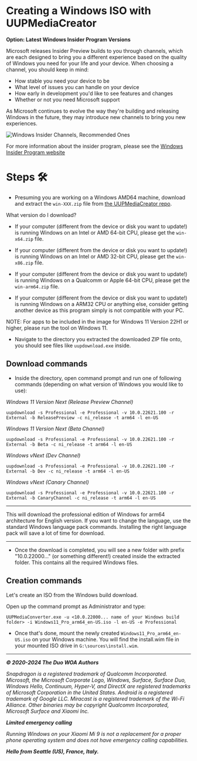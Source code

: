 # Creating a Windows ISO with UUPMediaCreator

**Option: Latest Windows Insider Program Versions**

Microsoft releases Insider Preview builds to you through channels, which are each designed to bring you a different experience based on the quality of Windows you need for your life and your device. When choosing a channel, you should keep in mind:

- How stable you need your device to be
- What level of issues you can handle on your device
- How early in development you'd like to see features and changes
- Whether or not you need Microsoft support

As Microsoft continues to evolve the way they're building and releasing Windows in the future, they may introduce new channels to bring you new experiences.

![Windows Insider Channels, Recommended Ones](https://learn.microsoft.com/en-us/windows-insider/images/channelsmovev2.png)

For more information about the insider program, please see the [Windows Insider Program website](https://insider.windows.com)

# Steps 🛠️

- Presuming you are working on a Windows AMD64 machine, download and extract the ```win-XXX.zip``` file from [the UUPMediaCreator repo](https://github.com/gus33000/UUPMediaCreator/releases/latest).

What version do I download?

- If your computer (different from the device or disk you want to update!) is running Windows on an Intel or AMD 64-bit CPU, please get the ```win-x64.zip``` file.

- If your computer (different from the device or disk you want to update!) is running Windows on an Intel or AMD 32-bit CPU, please get the ```win-x86.zip``` file.

- If your computer (different from the device or disk you want to update!) is running Windows on a Qualcomm or Apple 64-bit CPU, please get the ```win-arm64.zip``` file.

- If your computer (different from the device or disk you want to update!) is running Windows on a ARM32 CPU or anything else, consider getting another device as this program simply is not compatible with your PC.

NOTE: For apps to be included in the image for Windows 11 Version 22H1 or higher, please run the tool on Windows 11.

- Navigate to the directory you extracted the downloaded ZIP file onto, you should see files like ```uupdownload.exe``` inside.

## Download commands

-  Inside the directory, open command prompt and run one of following commands (depending on what version of Windows you would like to use):

_Windows 11 Version Next (Release Preview Channel)_
```batch
uupdownload -s Professional -e Professional -v 10.0.22621.100 -r External -b ReleasePreview -c ni_release -t arm64 -l en-US
```

_Windows 11 Version Next (Beta Channel)_
```batch
uupdownload -s Professional -e Professional -v 10.0.22621.100 -r External -b Beta -c ni_release -t arm64 -l en-US
```

_Windows vNext (Dev Channel)_
```batch
uupdownload -s Professional -e Professional -v 10.0.22621.100 -r External -b Dev -c ni_release -t arm64 -l en-US
```

_Windows vNext (Canary Channel)_
```batch
uupdownload -s Professional -e Professional -v 10.0.22621.100 -r External -b CanaryChannel -c ni_release -t arm64 -l en-US
```

---

This will download the professional edition of Windows for arm64 architecture for English version. If you want to change the language,
use the standard Windows language pack commands. Installing the right language pack will save a lot of time for download.

---

- Once the download is completed, you will see a new folder with prefix "10.0.22000..." (or something different!) created inside the extracted folder. This
  contains all the required Windows files.

## Creation commands

Let's create an ISO from the Windows build download.

Open up the command prompt as Administrator and type:

```batch
UUPMediaConverter.exe -u <10.0.22000... name of your Windows build folder> -i Windows11_Pro_arm64_en-US.iso -l en-US -e Professional
```

- Once that's done, mount the newly created `Windows11_Pro_arm64_en-US.iso` on your Windows machine. You will find the install.wim file in your mounted ISO drive in `G:\sources\install.wim`.

---

_**© 2020-2024 The Duo WOA Authors**_

_Snapdragon is a registered trademark of Qualcomm Incorporated. Microsoft, the Microsoft Corporate Logo, Windows, Surface, Surface Duo, Windows Hello, Continuum, Hyper-V, and DirectX are registered trademarks of Microsoft Corporation in the United States. Android is a registered trademark of Google LLC. Miracast is a registered trademark of the Wi-Fi Alliance. Other binaries may be copyright Qualcomm Incorporated, Microsoft Surface and Xiaomi Inc._

_**Limited emergency calling**_

_Running Windows on your Xiaomi Mi 9 is not a replacement for a proper phone operating system and does not have emergency calling capabilities._

_**Hello from Seattle (US), France, Italy.**_